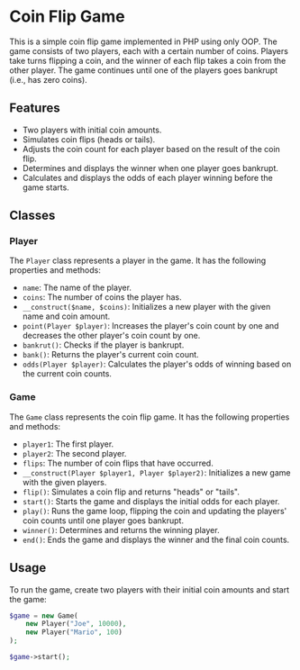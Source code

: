# Coin Flip Game

This is a simple coin flip game implemented in PHP using only OOP. The game consists of two players, each with a certain number of coins. Players take turns flipping a coin, and the winner of each flip takes a coin from the other player. The game continues until one of the players goes bankrupt (i.e., has zero coins).

## Features

- Two players with initial coin amounts.
- Simulates coin flips (heads or tails).
- Adjusts the coin count for each player based on the result of the coin flip.
- Determines and displays the winner when one player goes bankrupt.
- Calculates and displays the odds of each player winning before the game starts.

## Classes

### Player

The `Player` class represents a player in the game. It has the following properties and methods:

- `name`: The name of the player.
- `coins`: The number of coins the player has.
- `__construct($name, $coins)`: Initializes a new player with the given name and coin amount.
- `point(Player $player)`: Increases the player's coin count by one and decreases the other player's coin count by one.
- `bankrut()`: Checks if the player is bankrupt.
- `bank()`: Returns the player's current coin count.
- `odds(Player $player)`: Calculates the player's odds of winning based on the current coin counts.

### Game

The `Game` class represents the coin flip game. It has the following properties and methods:

- `player1`: The first player.
- `player2`: The second player.
- `flips`: The number of coin flips that have occurred.
- `__construct(Player $player1, Player $player2)`: Initializes a new game with the given players.
- `flip()`: Simulates a coin flip and returns "heads" or "tails".
- `start()`: Starts the game and displays the initial odds for each player.
- `play()`: Runs the game loop, flipping the coin and updating the players' coin counts until one player goes bankrupt.
- `winner()`: Determines and returns the winning player.
- `end()`: Ends the game and displays the winner and the final coin counts.

## Usage

To run the game, create two players with their initial coin amounts and start the game:

```php
$game = new Game(
    new Player("Joe", 10000),
    new Player("Mario", 100)
);

$game->start();
